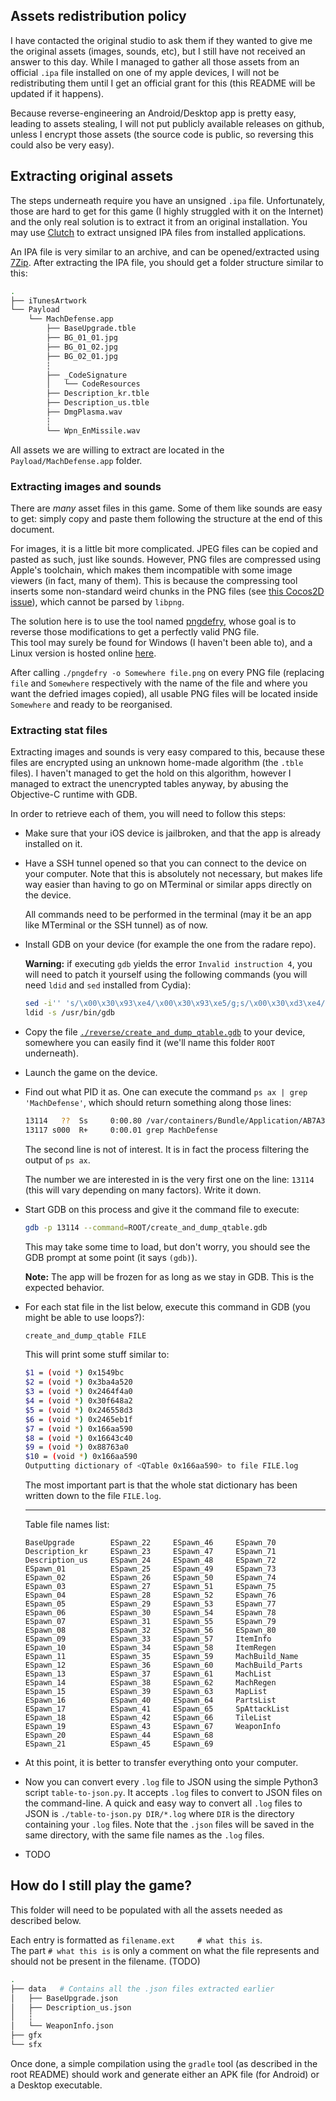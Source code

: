 ## Assets redistribution policy

I have contacted the original studio to ask them if they wanted to give me the original assets (images, sounds, etc), but I
still have not received an answer to this day.
While I managed to gather all those assets from an official `.ipa` file installed on one of my apple devices, I will not be
redistributing them until I get an official grant for this (this README will be updated if it happens).

Because reverse-engineering an Android/Desktop app is pretty easy, leading to assets stealing, I will not put publicly available
releases on github, unless I encrypt those assets (the source code is public, so reversing this could also be very easy).

## Extracting original assets

The steps underneath require you have an unsigned `.ipa` file.
Unfortunately, those are hard to get for this game (I highly struggled with it on the Internet) and the only real solution is to
extract it from an original installation.
You may use [Clutch](https://github.com/KJCracks/Clutch) to extract unsigned IPA files from installed applications.

An IPA file is very similar to an archive, and can be opened/extracted using [7Zip](https://www.7-zip.org/).
After extracting the IPA file, you should get a folder structure similar to this:
```bash
.
├── iTunesArtwork
└── Payload
    └── MachDefense.app
        ├── BaseUpgrade.tble
        ├── BG_01_01.jpg
        ├── BG_01_02.jpg
        ├── BG_02_01.jpg
        ┆
        ├── _CodeSignature
        │   └── CodeResources
        ├── Description_kr.tble
        ├── Description_us.tble
        ├── DmgPlasma.wav
        ┆
        └── Wpn_EnMissile.wav
```
All assets we are willing to extract are located in the `Payload/MachDefense.app` folder.

### Extracting images and sounds

There are *many* asset files in this game.
Some of them like sounds are easy to get: simply copy and paste them following the structure at the end of this document.

For images, it is a little bit more complicated.
JPEG files can be copied and pasted as such, just like sounds.
However, PNG files are compressed using Apple's toolchain, which makes them incompatible with some image viewers (in fact, many of them).
This is because the compressing tool inserts some non-standard weird chunks in the PNG files
(see [this Cocos2D issue](https://github.com/cocos2d/cocos2d-x/issues/15199)), which cannot be parsed by `libpng`.

The solution here is to use the tool named [pngdefry](http://www.jongware.com/pngdefry.html), whose goal is to reverse those modifications
to get a perfectly valid PNG file.<br>
This tool may surely be found for Windows (I haven't been able to), and a Linux version is hosted online
[here](https://github.com/bumaociyuan/ios-ipa-server/raw/master/pngdefry-linux).

After calling `./pngdefry -o Somewhere file.png` on every PNG file (replacing `file` and `Somewhere` respectively with the name of the file
and where you want the defried images copied), all usable PNG files will be located inside `Somewhere` and ready to be reorganised.
 
### Extracting stat files

Extracting images and sounds is very easy compared to this, because these files are encrypted using an unknown home-made algorithm (the `.tble` files).
I haven't managed to get the hold on this algorithm, however I managed to extract the unencrypted tables anyway, by abusing the
Objective-C runtime with GDB.

In order to retrieve each of them, you will need to follow this steps:
- Make sure that your iOS device is jailbroken, and that the app is already installed on it.
- Have a SSH tunnel opened so that you can connect to the device on your computer.
  Note that this is absolutely not necessary, but makes life way easier than having to go on MTerminal or similar apps directly on the device.

  All commands need to be performed in the terminal (may it be an app like MTerminal or the SSH tunnel) as of now.
- Install GDB on your device (for example the one from the radare repo).

  __Warning:__ if executing `gdb` yields the error `Invalid instruction 4`, you will need to patch it yourself using the following commands
  (you will need `ldid` and `sed` installed from Cydia):
  ```bash
  sed -i'' 's/\x00\x30\x93\xe4/\x00\x30\x93\xe5/g;s/\x00\x30\xd3\xe4/\x00\x30\xd3\xe5/g;' /usr/bin/gdb
  ldid -s /usr/bin/gdb
  ```
- Copy the file [`./reverse/create_and_dump_qtable.gdb`](./reverse/create_and_dump_qtable.gdb) to your device, somewhere you can easily find it (we'll name this folder `ROOT` underneath).
- Launch the game on the device.
- Find out what PID it as. One can execute the command `ps ax | grep 'MachDefense'`, which should return something along those lines:
  ```bash
  13114   ??  Ss     0:00.80 /var/containers/Bundle/Application/AB7A3DD2-9F9C-4801-8744-7F322A8B82C6/MachDefense.app/MachDefense
  13117 s000  R+     0:00.01 grep MachDefense
  ```
  The second line is not of interest.
  It is in fact the process filtering the output of `ps ax`.

  The number we are interested in is the very first one on the line: `13114` (this will vary depending on many factors).
  Write it down.
- Start GDB on this process and give it the command file to execute:
  ```bash
  gdb -p 13114 --command=ROOT/create_and_dump_qtable.gdb
  ```
  This may take some time to load, but don't worry, you should see the GDB prompt at some point (it says `(gdb)`).

  __Note:__ The app will be frozen for as long as we stay in GDB. This is the expected behavior.
- For each stat file in the list below, execute this command in GDB (you might be able to use loops?):
  ```bash
  create_and_dump_qtable FILE
  ```

  This will print some stuff similar to:
  ```bash
  $1 = (void *) 0x1549bc
  $2 = (void *) 0x3ba4a520
  $3 = (void *) 0x2464f4a0
  $4 = (void *) 0x30f648a2
  $5 = (void *) 0x246558d3
  $6 = (void *) 0x2465eb1f
  $7 = (void *) 0x166aa590
  $8 = (void *) 0x16643c40
  $9 = (void *) 0x88763a0
  $10 = (void *) 0x166aa590
  Outputting dictionary of <QTable 0x166aa590> to file FILE.log
  ```

  The most important part is that the whole stat dictionary has been written down to the file `FILE.log`.

  -----------

  Table file names list:
  ```
  BaseUpgrade        ESpawn_22     ESpawn_46     ESpawn_70 
  Description_kr     ESpawn_23     ESpawn_47     ESpawn_71 
  Description_us     ESpawn_24     ESpawn_48     ESpawn_72 
  ESpawn_01          ESpawn_25     ESpawn_49     ESpawn_73 
  ESpawn_02          ESpawn_26     ESpawn_50     ESpawn_74 
  ESpawn_03          ESpawn_27     ESpawn_51     ESpawn_75 
  ESpawn_04          ESpawn_28     ESpawn_52     ESpawn_76 
  ESpawn_05          ESpawn_29     ESpawn_53     ESpawn_77 
  ESpawn_06          ESpawn_30     ESpawn_54     ESpawn_78 
  ESpawn_07          ESpawn_31     ESpawn_55     ESpawn_79 
  ESpawn_08          ESpawn_32     ESpawn_56     ESpawn_80 
  ESpawn_09          ESpawn_33     ESpawn_57     ItemInfo 
  ESpawn_10          ESpawn_34     ESpawn_58     ItemRegen 
  ESpawn_11          ESpawn_35     ESpawn_59     MachBuild_Name 
  ESpawn_12          ESpawn_36     ESpawn_60     MachBuild_Parts 
  ESpawn_13          ESpawn_37     ESpawn_61     MachList 
  ESpawn_14          ESpawn_38     ESpawn_62     MachRegen 
  ESpawn_15          ESpawn_39     ESpawn_63     MapList 
  ESpawn_16          ESpawn_40     ESpawn_64     PartsList 
  ESpawn_17          ESpawn_41     ESpawn_65     SpAttackList 
  ESpawn_18          ESpawn_42     ESpawn_66     TileList 
  ESpawn_19          ESpawn_43     ESpawn_67     WeaponInfo 
  ESpawn_20          ESpawn_44     ESpawn_68     
  ESpawn_21          ESpawn_45     ESpawn_69     
  ```
- At this point, it is better to transfer everything onto your computer.
- Now you can convert every `.log` file to JSON using the simple Python3 script `table-to-json.py`.
  It accepts `.log` files to convert to JSON files on the command-line.
  A quick and easy way to convert all `.log` files to JSON is `./table-to-json.py DIR/*.log` where `DIR` is the directory containing your `.log` files.
  Note that the `.json` files will be saved in the same directory, with the same file names as the `.log` files.
- TODO

## How do I still play the game?

This folder will need to be populated with all the assets needed as described below.

Each entry is formatted as `filename.ext     # what this is`.<br>
The part `# what this is` is only a comment on what the file represents and should not be present in the filename. (TODO)
```bash
.
├── data   # Contains all the .json files extracted earlier
│   ├── BaseUpgrade.json
│   ├── Description_us.json
│   ┆
│   └── WeaponInfo.json
├── gfx
└── sfx
```

Once done, a simple compilation using the `gradle` tool (as described in the root README) should work and generate either an
APK file (for Android) or a Desktop executable.
